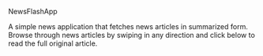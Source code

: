 NewsFlashApp

A simple news application that fetches news articles in summarized form.
Browse through news articles by swiping in any direction and click below to read the full original article.
